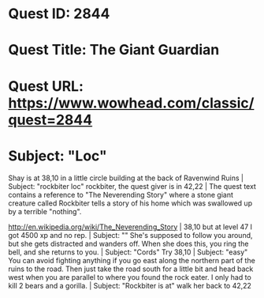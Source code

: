 # Quest ID: 2844
# Quest Title: The Giant Guardian
# Quest URL: https://www.wowhead.com/classic/quest=2844
# Subject: "Loc"
Shay is at 38,10 in a little circle building at the back of Ravenwind Ruins | Subject: "rockbiter loc"
rockbiter, the quest giver is in 42,22 | The quest text contains a reference to "The Neverending Story" where a stone giant creature called Rockbiter tells a story of his home which was swallowed up by a terrible "nothing".

http://en.wikipedia.org/wiki/The_Neverending_Story | 38,10 but at level 47 I got 4500 xp and no rep. | Subject: "<Blank>"
She's supposed to follow you around, but she gets distracted and wanders off. When she does this, you ring the bell, and she returns to you. | Subject: "Cords"
Try 38,10 | Subject: "easy"
You can avoid fighting anything if you go east along the northern part of the ruins to the road. Then just take the road south for a little bit and head back west when you are parallel to where you found the rock eater. I only had to kill 2 bears and a gorilla. | Subject: "Rockbiter is at"
walk her back to 42,22